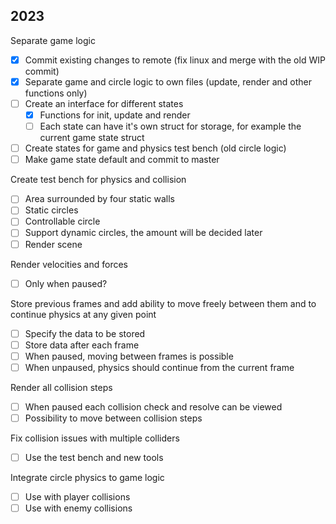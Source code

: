2023
---

Separate game logic
 - [X] Commit existing changes to remote (fix linux and merge with the old WIP commit)
 - [X] Separate game and circle logic to own files (update, render and other functions only)
 - [ ] Create an interface for different states
   - [X] Functions for init, update and render
   - [ ] Each state can have it's own struct for storage, for example the current game state struct
 - [ ] Create states for game and physics test bench (old circle logic)
 - [ ] Make game state default and commit to master

Create test bench for physics and collision
 - [ ] Area surrounded by four static walls
 - [ ] Static circles
 - [ ] Controllable circle
 - [ ] Support dynamic circles, the amount will be decided later
 - [ ] Render scene

Render velocities and forces
 - [ ] Only when paused?

Store previous frames and add ability to move freely between them and to continue physics at any given point
 - [ ] Specify the data to be stored
 - [ ] Store data after each frame
 - [ ] When paused, moving between frames is possible
 - [ ] When unpaused, physics should continue from the current frame

Render all collision steps
 - [ ] When paused each collision check and resolve can be viewed
 - [ ] Possibility to move between collision steps

Fix collision issues with multiple colliders
 - [ ] Use the test bench and new tools

Integrate circle physics to game logic
 - [ ] Use with player collisions
 - [ ] Use with enemy collisions
